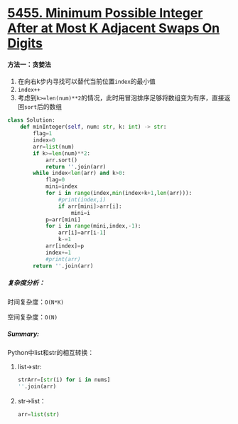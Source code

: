# [5455. Minimum Possible Integer After at Most K Adjacent Swaps On Digits](https://leetcode-cn.com/problems/minimum-possible-integer-after-at-most-k-adjacent-swaps-on-digits/)

#### 方法一：贪婪法

1. 在向右k步内寻找可以替代当前位置`index`的最小值
2. `index++`
3. 考虑到`k>=len(num)**2`的情况，此时用冒泡排序足够将数组变为有序，直接返回`sort`后的数组

```Python
class Solution:
    def minInteger(self, num: str, k: int) -> str:
        flag=1
        index=0
        arr=list(num)
        if k>=len(num)**2:
            arr.sort()
            return ''.join(arr)
        while index<len(arr) and k>0:
            flag=0
            mini=index
            for i in range(index,min(index+k+1,len(arr))):
                #print(index,i)
                if arr[mini]>arr[i]:
                    mini=i
            p=arr[mini]
            for i in range(mini,index,-1):
                arr[i]=arr[i-1]
                k-=1
            arr[index]=p
            index+=1
            #print(arr)
        return ''.join(arr)
```

##### 复杂度分析：

时间复杂度：`O(N*K)`

空间复杂度：`O(N)`

##### Summary:

Python中list和str的相互转换：

1. list->str:

   ```python
   strArr=[str(i) for i in nums]
   ''.join(arr)
   ```
   
2. str->list：

   ```python
   arr=list(str)
   ```


